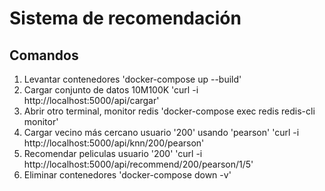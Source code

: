 # Sistema de recomendación

## Comandos

1. Levantar contenedores 'docker-compose up --build'
2. Cargar conjunto de datos 10M100K 'curl -i http://localhost:5000/api/cargar'
3. Abrir otro terminal, monitor redis 'docker-compose exec redis redis-cli monitor'
4. Cargar vecino más cercano usuario '200' usando 'pearson' 'curl -i http://localhost:5000/api/knn/200/pearson'
5. Recomendar peliculas usuario '200' 'curl -i http://localhost:5000/api/recommend/200/pearson/1/5'
6. Eliminar contenedores 'docker-compose down -v'
